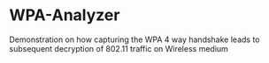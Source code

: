 # WPA-Analyzer
Demonstration on how capturing the WPA 4 way handshake leads to subsequent decryption of 802.11 traffic on Wireless medium
